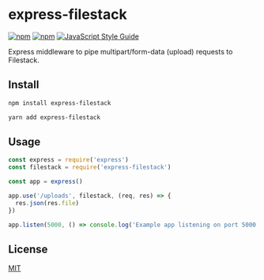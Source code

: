 # express-filestack

[![npm](https://img.shields.io/npm/v/express-filestack.svg)](https://www.npmjs.com/package/express-filestack)
[![npm](https://img.shields.io/npm/dt/express-filestack.svg)](https://www.npmjs.com/package/express-filestack)
[![JavaScript Style Guide](https://img.shields.io/badge/code_style-standard-brightgreen.svg)](https://standardjs.com)

Express middleware to pipe multipart/form-data (upload) requests to Filestack.

## Install

```bash
npm install express-filestack
```

```bash
yarn add express-filestack
```

## Usage

```js
const express = require('express')
const filestack = require('express-filestack')

const app = express()

app.use('/uploads', filestack, (req, res) => {
  res.json(res.file)
})

app.listen(5000, () => console.log('Example app listening on port 5000!'));
```

## License

[MIT](LICENSE)
